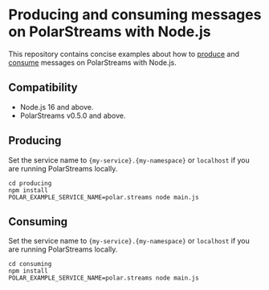 # Producing and consuming messages on PolarStreams with Node.js

This repository contains concise examples about how to [produce](./producing/) and [consume](./consuming/) messages
on PolarStreams with Node.js.

## Compatibility

- Node.js 16 and above.
- PolarStreams v0.5.0 and above.

## Producing

Set the service name to `{my-service}.{my-namespace}` or `localhost` if you are running PolarStreams locally.

```shell
cd producing
npm install
POLAR_EXAMPLE_SERVICE_NAME=polar.streams node main.js
```

## Consuming

Set the service name to `{my-service}.{my-namespace}` or `localhost` if you are running PolarStreams locally.

```shell
cd consuming
npm install
POLAR_EXAMPLE_SERVICE_NAME=polar.streams node main.js
```

